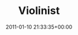 ---
title:		"Violinist"
type:		"photos"
mediatype:		"upload"
location:		"Dublin, Ireland"
date:		"2011-01-10 21:33:35+00:00"
album:		"music"
filename:		"violinist.md"
series:		"musicians"
cl_public_id:		"music/violinist"
cl_version:		1497004916
format:		"tiff"
bytes:		1577524
width:		964
height:		1440
colours:
- "#2C2C2C"
- "#8D8D8D"
exposure_mode:		"Manual"
program:		"Manual"
aperture:		"10.0"
focal_length:		"150.0 mm"
iso:		"320"
shutter_speed:		"1/30"
metering:		"Spot"
flash:		"Fired, Return detected"
white_balance:		"Custom"
colour_temp:		"4400"
has_crop:		"false"
orientation:		"Horizontal (normal)"
camera_model:		"NIKON D200"
lens_info:		"55-200mm f/4-5.6"
artist:		"No artist info"
x_resolution:		"300"
y_resolution:		"300"
---
